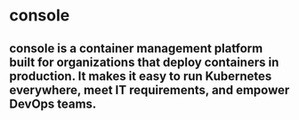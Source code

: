 # console
## console is a container management platform built for organizations that deploy containers in production. It makes it easy to run Kubernetes everywhere, meet IT requirements, and empower DevOps teams.
